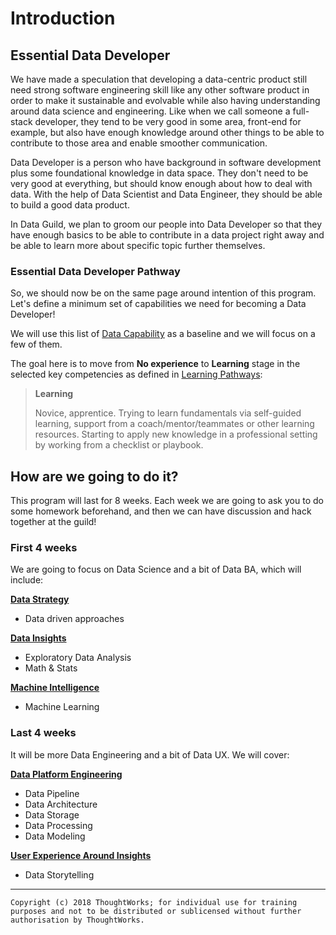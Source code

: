 # Introduction

## Essential Data Developer

We have made a speculation that developing a data-centric product still need strong software engineering skill like any other software product in order to make it sustainable and evolvable while also having understanding around data science and engineering. Like when we call someone a full-stack developer, they tend to be very good in some area, front-end for example, but also have enough knowledge around other things to be able to contribute to those area and enable smoother communication.

Data Developer is a person who have background in software development plus some foundational knowledge in data space. They don't need to be very good at everything, but should know enough about how to deal with data. With the help of Data Scientist and Data Engineer, they should be able to build a good data product.

In Data Guild, we plan to groom our people into Data Developer so that they have enough basics to be able to contribute in a data project right away and be able to learn more about specific topic further themselves.

### Essential Data Developer Pathway

So, we should now be on the same page around intention of this program. Let's define a minimum set of capabilities we need for becoming a Data Developer!

We will use this list of [Data Capability](data-capability.md) as a baseline and we will focus on a few of them.

The goal here is to move from **No experience** to **Learning** stage in the selected key competencies as defined in [Learning Pathways](https://docs.google.com/presentation/d/1JCEcE9OmQ1ocdxKf37gzNtWmC63xaBMEs-uFUQ_8LJA/edit#slide=id.g3fa2669660_5_1831):

> **Learning**
>
> Novice, apprentice. Trying to learn fundamentals via self-guided learning, support from a coach/mentor/teammates or other learning resources. Starting to apply new knowledge in a professional setting by working from a checklist or playbook.

## How are we going to do it?

This program will last for 8 weeks. Each week we are going to ask you to do some homework beforehand, and then we can have discussion and hack together at the guild!

### First 4 weeks

We are going to focus on Data Science and a bit of Data BA, which will include:

[**Data Strategy**](data-capability.md/#data-strategy)
* Data driven approaches

[**Data Insights**](data-capability.md/#data-insights)
* Exploratory Data Analysis
* Math & Stats

[**Machine Intelligence**](data-capability.md/#machine-intelligence)
* Machine Learning

### Last 4 weeks

It will be more Data Engineering and a bit of Data UX. We will cover:

[**Data Platform Engineering**](data-capability.md/#data-platform-engineering)
* Data Pipeline
* Data Architecture
* Data Storage
* Data Processing
* Data Modeling

[**User Experience Around Insights**](data-capability.md/#user-experience-around-insights)
* Data Storytelling

---

```
Copyright (c) 2018 ThoughtWorks; for individual use for training purposes and not to be distributed or sublicensed without further authorisation by ThoughtWorks.
```
